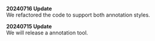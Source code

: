 **20240716 Update**  
We refactored the code to support both annotation styles.  


**20240715 Update**  
We will release a annotation tool.   
